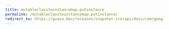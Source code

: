 ```yaml
---
title: mutableclasstoinstancemap.putinstance
permalink: /mutableclasstoinstancemap.putinstance/
redirect_to: https://guava.dev/releases/snapshot-jre/api/docs/com/google/common/collect/MutableClassToInstanceMap.html#putInstance-java.lang.Class-T-
---
```

